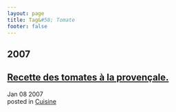 ```yaml
---
layout: page
title: Tag&#58; Tomate
footer: false
---
```


<div id="blog-archives" class="category">
<h2>2007</h2>

<article>
<h1><a href="/2007/01/08/recette-des-tomates-a-la-provencale/index.html">Recette des tomates à la provençale.</a></h1>
<time datetime="2007-01-08T00:00:00-06:00" pubdate><span class='month'>Jan</span> <span class='day'>08</span> <span class='year'>2007</span></time>
<footer>
<span class="categories">posted in 
<a href='/categories/cuisine/'>Cuisine</a></span>
</footer>
</article>
</div>
